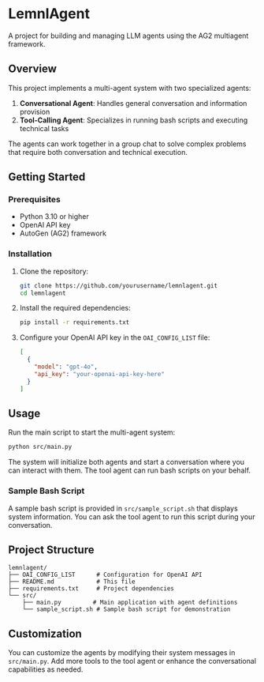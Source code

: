 # LemnlAgent

A project for building and managing LLM agents using the AG2 multiagent framework.

## Overview

This project implements a multi-agent system with two specialized agents:
1. **Conversational Agent**: Handles general conversation and information provision
2. **Tool-Calling Agent**: Specializes in running bash scripts and executing technical tasks

The agents can work together in a group chat to solve complex problems that require both conversation and technical execution.

## Getting Started

### Prerequisites

- Python 3.10 or higher
- OpenAI API key
- AutoGen (AG2) framework

### Installation

1. Clone the repository:
   ```bash
   git clone https://github.com/yourusername/lemnlagent.git
   cd lemnlagent
   ```

2. Install the required dependencies:
   ```bash
   pip install -r requirements.txt
   ```

3. Configure your OpenAI API key in the `OAI_CONFIG_LIST` file:
   ```json
   [
     {
       "model": "gpt-4o",
       "api_key": "your-openai-api-key-here"
     }
   ]
   ```

## Usage

Run the main script to start the multi-agent system:

```bash
python src/main.py
```

The system will initialize both agents and start a conversation where you can interact with them. The tool agent can run bash scripts on your behalf.

### Sample Bash Script

A sample bash script is provided in `src/sample_script.sh` that displays system information. You can ask the tool agent to run this script during your conversation.

## Project Structure

```
lemnlagent/
├── OAI_CONFIG_LIST      # Configuration for OpenAI API
├── README.md            # This file
├── requirements.txt     # Project dependencies
└── src/
    ├── main.py         # Main application with agent definitions
    └── sample_script.sh # Sample bash script for demonstration
```

## Customization

You can customize the agents by modifying their system messages in `src/main.py`. Add more tools to the tool agent or enhance the conversational capabilities as needed.

